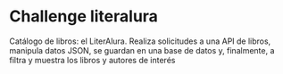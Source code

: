 <h1>Challenge literalura</h1>

Catálogo de libros: el LiterAlura. Realiza solicitudes a una API de libros, manipula datos JSON, se guardan en una base de datos y, finalmente, a filtra y muestra los libros y autores de interés
